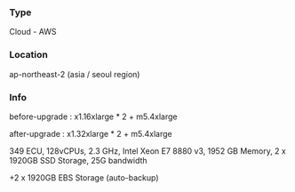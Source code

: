 ### Type
Cloud - AWS

### Location
ap-northeast-2 (asia / seoul region)

### Info
before-upgrade : x1.16xlarge * 2 + m5.4xlarge

after-upgrade : x1.32xlarge * 2 + m5.4xlarge

349 ECU, 128vCPUs, 2.3 GHz, Intel Xeon E7 8880 v3, 1952 GB Memory, 2 x 1920GB SSD Storage, 25G bandwidth

+2 x 1920GB EBS Storage (auto-backup)

